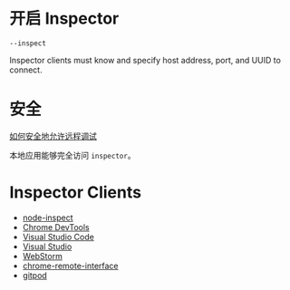 # 开启 Inspector
```
--inspect
```
Inspector clients must know and specify host address, port, and UUID to connect.  

# 安全
[如何安全地允许远程调试](https://nodejs.org/en/docs/guides/debugging-getting-started/#enabling-remote-debugging-scenarios)  

本地应用能够完全访问 `inspector`。  

# Inspector Clients
* [node-inspect](https://github.com/nodejs/node-inspect)
* [Chrome DevTools](https://github.com/ChromeDevTools/devtools-frontend)
* [Visual Studio Code](https://github.com/microsoft/vscode)
* [Visual Studio](https://github.com/Microsoft/nodejstools)
* [WebStorm](https://www.jetbrains.com/webstorm/)
* [chrome-remote-interface](https://github.com/cyrus-and/chrome-remote-interface)
* [gitpod](https://www.gitpod.io/)
